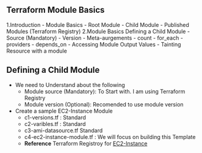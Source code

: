 ## Terraform Module Basics
1.Introduction - Module Basics
    - Root Module
    - Child Module
    - Published Modules (Terraform Registry)
2.Module Basics Defining a Child Module
    - Source (Mandatory)
    - Version
    - Meta-aurgements 
        - count 
        - for_each
        - providers
        - depends_on
    - Accessing Module Output Values
    - Tainting Resource with a module
## Defining a Child Module 
- We need to Understand about the following
    - Module source (Mandatory): To Start with. I am using Terraform Registry
    - Module version (Optional): Recomended to use module version
- Create a sample EC2-Instance Module
    - c1-versions.tf : Standard
    - c2-varibles.tf : Standard
    - c3-ami-datasource.tf Standard
    - c4-ec2-instance-module.tf : We will focus on building this Template
    - **Reference** Terraform Registroy for [EC2-Instance](https://registry.terraform.io/modules/terraform-aws-modules/ec2-instance/aws/latest)